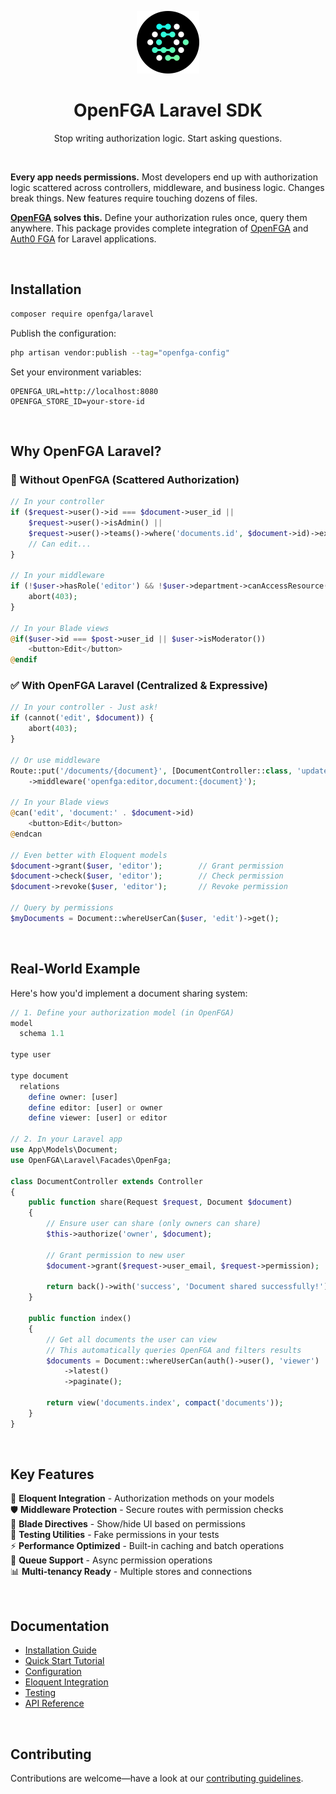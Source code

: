 <div align="center">
  <p><a href="https://openfga.dev"><img src=".github/openfga.png" width="100" /></a></p>

  <h1>OpenFGA Laravel SDK</h1>

  <p>Stop writing authorization logic. Start asking questions.</p>
</div>

<p><br /></p>

**Every app needs permissions.** Most developers end up with authorization logic scattered across controllers, middleware, and business logic. Changes break things. New features require touching dozens of files.

**[OpenFGA](https://openfga.dev/) solves this.** Define your authorization rules once, query them anywhere. This package provides complete integration of [OpenFGA](https://openfga.dev/) and [Auth0 FGA](https://auth0.com/fine-grained-authorization) for Laravel applications.

<p><br /></p>

## Installation

```bash
composer require openfga/laravel
```

Publish the configuration:

```bash
php artisan vendor:publish --tag="openfga-config"
```

Set your environment variables:

```env
OPENFGA_URL=http://localhost:8080
OPENFGA_STORE_ID=your-store-id
```

<p><br /></p>

## Why OpenFGA Laravel?

### 🚫 Without OpenFGA (Scattered Authorization)

```php
// In your controller
if ($request->user()->id === $document->user_id || 
    $request->user()->isAdmin() || 
    $request->user()->teams()->where('documents.id', $document->id)->exists()) {
    // Can edit...
}

// In your middleware  
if (!$user->hasRole('editor') && !$user->department->canAccessResource($resource)) {
    abort(403);
}

// In your Blade views
@if($user->id === $post->user_id || $user->isModerator())
    <button>Edit</button>
@endif
```

### ✅ With OpenFGA Laravel (Centralized & Expressive)

```php
// In your controller - Just ask!
if (cannot('edit', $document)) {
    abort(403);
}

// Or use middleware
Route::put('/documents/{document}', [DocumentController::class, 'update'])
    ->middleware('openfga:editor,document:{document}');

// In your Blade views
@can('edit', 'document:' . $document->id)
    <button>Edit</button>
@endcan

// Even better with Eloquent models
$document->grant($user, 'editor');        // Grant permission
$document->check($user, 'editor');        // Check permission  
$document->revoke($user, 'editor');       // Revoke permission

// Query by permissions
$myDocuments = Document::whereUserCan($user, 'edit')->get();
```

<p><br /></p>

## Real-World Example

Here's how you'd implement a document sharing system:

```php
// 1. Define your authorization model (in OpenFGA)
model
  schema 1.1

type user

type document
  relations
    define owner: [user]
    define editor: [user] or owner
    define viewer: [user] or editor

// 2. In your Laravel app
use App\Models\Document;
use OpenFGA\Laravel\Facades\OpenFga;

class DocumentController extends Controller
{
    public function share(Request $request, Document $document)
    {
        // Ensure user can share (only owners can share)
        $this->authorize('owner', $document);
        
        // Grant permission to new user
        $document->grant($request->user_email, $request->permission);
        
        return back()->with('success', 'Document shared successfully!');
    }
    
    public function index()
    {
        // Get all documents the user can view
        // This automatically queries OpenFGA and filters results
        $documents = Document::whereUserCan(auth()->user(), 'viewer')
            ->latest()
            ->paginate();
            
        return view('documents.index', compact('documents'));
    }
}
```

<p><br /></p>

## Key Features

🔐 **Eloquent Integration** - Authorization methods on your models  
🛡️ **Middleware Protection** - Secure routes with permission checks  
🎨 **Blade Directives** - Show/hide UI based on permissions  
🧪 **Testing Utilities** - Fake permissions in your tests  
⚡ **Performance Optimized** - Built-in caching and batch operations  
🔄 **Queue Support** - Async permission operations  
📊 **Multi-tenancy Ready** - Multiple stores and connections

<p><br /></p>

## Documentation

- [Installation Guide](docs/installation.md)
- [Quick Start Tutorial](docs/quickstart.md)  
- [Configuration](docs/configuration.md)
- [Eloquent Integration](docs/eloquent.md)
- [Testing](docs/testing.md)
- [API Reference](docs/api-reference.md)

<p><br /></p>

## Contributing

Contributions are welcome—have a look at our [contributing guidelines](.github/CONTRIBUTING.md).
